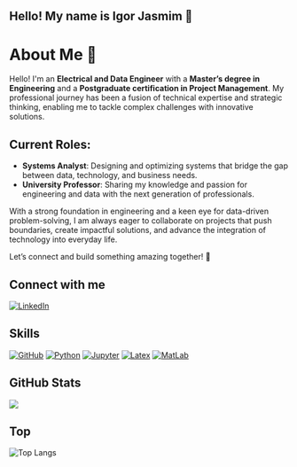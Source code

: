 ## Hello! My name is Igor Jasmim 👋

# About Me 👋

Hello! I'm an **Electrical and Data Engineer** with a **Master’s degree in Engineering** and a **Postgraduate certification in Project Management**. My professional journey has been a fusion of technical expertise and strategic thinking, enabling me to tackle complex challenges with innovative solutions.

## Current Roles:
- **Systems Analyst**: Designing and optimizing systems that bridge the gap between data, technology, and business needs.
- **University Professor**: Sharing my knowledge and passion for engineering and data with the next generation of professionals.

With a strong foundation in engineering and a keen eye for data-driven problem-solving, I am always eager to collaborate on projects that push boundaries, create impactful solutions, and advance the integration of technology into everyday life.

Let’s connect and build something amazing together! 🚀

## Connect with me

[![LinkedIn](https://img.shields.io/badge/-LinkedIn-000?style=for-the-badge&logo=linkedin&logoColor=0E76A8&color:FFF)](https://www.linkedin.com/in/igor-jasmim-da-n%C3%B3brega-7b49933a/)

## Skills
[![GitHub](https://img.shields.io/badge/-GitHub-000?style=for-the-badge&logo=github&logoColor=0000&color:FFF)](https://github.com/)
[![Python](https://img.shields.io/badge/-Python-000?style=for-the-badge&logo=python&logoColor=0000&color:FFF)](https://www.python.org/)
[![Jupyter](https://img.shields.io/badge/-Jupyter-000?style=for-the-badge&logo=jupyter&logoColor=0000&color:FFF)](https://jupyter.org/)
[![Latex](https://img.shields.io/badge/-Latex-000?style=for-the-badge&logo=latex&logoColor=0000&color:FFF)](https://www.latex-project.org/)
[![MatLab](https://img.shields.io/badge/-MatLab-000?style=for-the-badge&logo=matlab&logoColor=0000&color:FFF)](https://www.mathworks.com/products/matlab.html)

## GitHub Stats

<picture>
  <source
    srcset="https://github-readme-stats.vercel.app/api?username=igorjasmim&show_icons=true&theme=dark"
    media="(prefers-color-scheme: dark)"
  />
  <source
    srcset="https://github-readme-stats.vercel.app/api?username=igorjasmim&show_icons=true"
    media="(prefers-color-scheme: light), (prefers-color-scheme: no-preference)"
  />
  <img src="https://github-readme-stats.vercel.app/api?username=igorjasmim&show_icons=true" />
</picture>

## Top
![Top Langs](https://github-readme-stats.vercel.app/api/top-langs/?username=igorjasmim&size_weight=0.5&count_weight=0.5)
